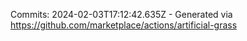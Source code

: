 Commits: 2024-02-03T17:12:42.635Z - Generated via https://github.com/marketplace/actions/artificial-grass
<br>
